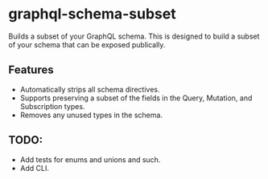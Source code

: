# graphql-schema-subset

Builds a subset of your GraphQL schema.
This is designed to build a subset of your schema that can be exposed publically.

## Features

- Automatically strips all schema directives.
- Supports preserving a subset of the fields in the Query, Mutation, and Subscription types.
- Removes any unused types in the schema.

## TODO:

- Add tests for enums and unions and such.
- Add CLI.

